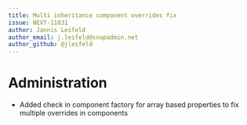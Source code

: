 ```yaml
---
title: Multi inheritance component overrides fix
issue: NEXT-11831
author: Jannis Leifeld
author_email: j.leifeld@snapadmin.net 
author_github: @jleifeld
---
```

# Administration
* Added check in component factory for array based properties to fix multiple overrides in components
